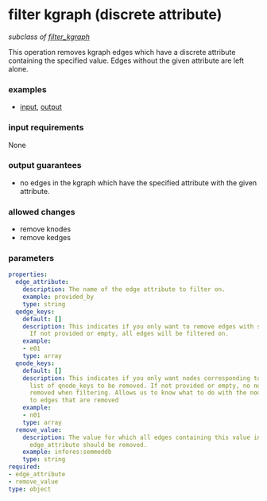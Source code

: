 # filter kgraph (discrete attribute)

_subclass of [filter_kgraph](./filter_kgraph.md)_

This operation removes kgraph edges which have a discrete attribute containing the specified value. Edges without the given attribute are left alone.

### examples

- [input](../examples/fill_and_filter/messages/11_filtered_kgraph_discrete_attribute_input.json), [output](../examples/fill_and_filter/messages/12_filtered_kgraph_discrete_attribute_output.json)

### input requirements

None

### output guarantees

- no edges in the kgraph which have the specified attribute with the given attribute.

### allowed changes

- remove knodes
- remove kedges

### parameters

```yaml
properties:
  edge_attribute:
    description: The name of the edge attribute to filter on.
    example: provided_by
    type: string
  qedge_keys:
    default: []
    description: This indicates if you only want to remove edges with specific edge_keys.
      If not provided or empty, all edges will be filtered on.
    example:
    - e01
    type: array
  qnode_keys:
    default: []
    description: This indicates if you only want nodes corresponding to a specific
      list of qnode_keys to be removed. If not provided or empty, no nodes will be
      removed when filtering. Allows us to know what to do with the nodes connected
      to edges that are removed
    example:
    - n01
    type: array
  remove_value:
    description: The value for which all edges containing this value in the specified
      edge_attribute should be removed.
    example: infores:semmeddb
    type: string
required:
- edge_attribute
- remove_value
type: object
```
